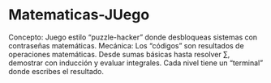 # Matematicas-JUego
Concepto: Juego estilo “puzzle-hacker” donde desbloqueas sistemas con contraseñas matemáticas. Mecánica: Los “códigos” son resultados de operaciones matemáticas. Desde sumas básicas hasta resolver ∑, demostrar con inducción y evaluar integrales. Cada nivel tiene un “terminal” donde escribes el resultado.
